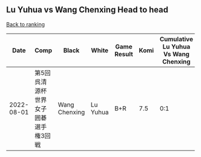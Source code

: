 ## Lu Yuhua vs Wang Chenxing Head to head

[Back to ranking](../../index.md)




| **Date** | **Comp** | **Black** | **White** | **Game Result** | **Komi** | **Cumulative Lu Yuhua Vs Wang Chenxing** | **Lu Yuhua Streak** | **Wang Chenxing Streak** | 
| --- | --- | --- | --- | --- | --- | --- | --- | --- |
| 2022-08-01 | 第5回呉清源杯世界女子囲碁選手権3回戦  | Wang Chenxing | Lu Yuhua | B+R | 7.5 | 0:1 | 0 | 1 |




